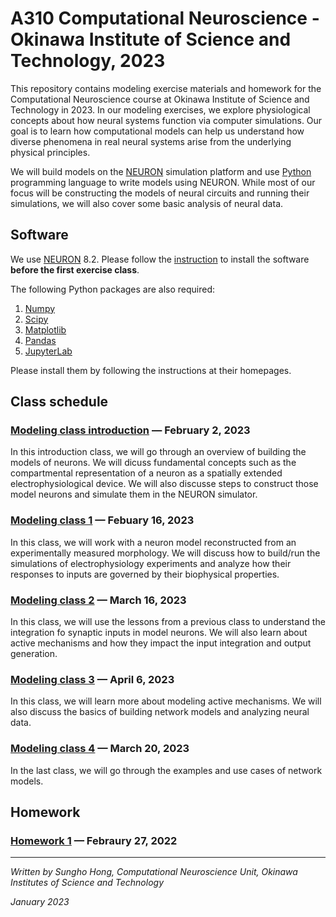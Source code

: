 # A310 Computational Neuroscience - Okinawa Institute of Science and Technology, 2023

This repository contains modeling exercise materials and homework for the Computational Neuroscience course at Okinawa Institute of Science and Technology in 2023. In our modeling exercises, we explore physiological concepts about how neural systems function via computer simulations. Our goal is to learn how computational models can help us understand how diverse phenomena in real neural systems arise from the underlying physical principles.

We will build models on the [NEURON](https://www.neuron.yale.edu/neuron/) simulation platform and use [Python](https://www.python.org) programming language to write models using NEURON. While most of our focus will be constructing the models of neural circuits and running their simulations, we will also cover some basic analysis of neural data.

## Software
We use [NEURON](https://www.neuron.yale.edu/neuron/) 8.2. Please follow the [instruction](https://nrn.readthedocs.io/en/latest/install/install_instructions.html) to install the software **before the first exercise class**.

The following Python packages are also required:
1. [Numpy](https://numpy.org)
2. [Scipy](https://scipy.org)
3. [Matplotlib](https://matplotlib.org)
4. [Pandas](https://pandas.pydata.org)
5. [JupyterLab](https://jupyterlab.readthedocs.io/en/stable/)

Please install them by following the instructions at their homepages.

## Class schedule
### [Modeling class introduction](https://github.com/shhong/a310_cns_2023/tree/main/class_intro) — February 2, 2023
In this introduction class, we will go through an overview of building the models of neurons. We will dicuss fundamental concepts such as the compartmental representation of a neuron as a spatially extended electrophysiological device. We will also discusse steps to construct those model neurons and simulate them in the NEURON simulator.

### [Modeling class 1](https://github.com/shhong/a310_cns_2023/tree/main/class_1) — Febuary 16, 2023
In this class, we will work with a neuron model reconstructed from an experimentally measured morphology. We will discuss how to build/run the simulations of electrophysiology experiments and analyze how their responses to inputs are governed by their biophysical properties.

### [Modeling class 2](https://github.com/shhong/a310_cns_2023/tree/main/class_2) — March 16, 2023
In this class, we will use the lessons from a previous class to understand the integration fo synaptic inputs in model neurons. We will also learn about active mechanisms and how they impact the input integration and output generation.

### [Modeling class 3](https://github.com/shhong/a310_cns_2023/tree/main/class_3) — April 6, 2023
In this class, we will learn more about modeling active mechanisms. We will also discuss the basics of building network models and analyzing neural data.

### [Modeling class 4](https://github.com/shhong/a310_cns_2023/tree/main/class_4) — March 20, 2023
In the last class, we will go through the examples and use cases of network models.

## Homework

### [Homework 1](https://github.com/shhong/a310_cns_2023/tree/main/homework_1/homework_1.ipynb) — Febraury 27, 2022

---
_Written by Sungho Hong, Computational Neuroscience Unit, Okinawa Institutes of Science and Technology_

_January 2023_
